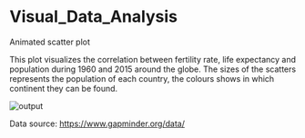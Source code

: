# Visual_Data_Analysis
Animated scatter plot 

This plot visualizes the correlation between fertility rate, life expectancy and population during 1960 and 2015 around the globe. The sizes of the scatters represents the population of each country, the colours shows in which continent they can be found.

![output](https://user-images.githubusercontent.com/121929719/221787263-0efc5231-c288-4a50-8c2a-9a6f840e8ecc.gif)

Data source: https://www.gapminder.org/data/ 

